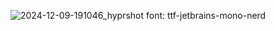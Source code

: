 ![2024-12-09-191046_hyprshot](https://github.com/user-attachments/assets/d56b12bd-f315-4a3f-abef-1c3c94196b1b)
font: ttf-jetbrains-mono-nerd
